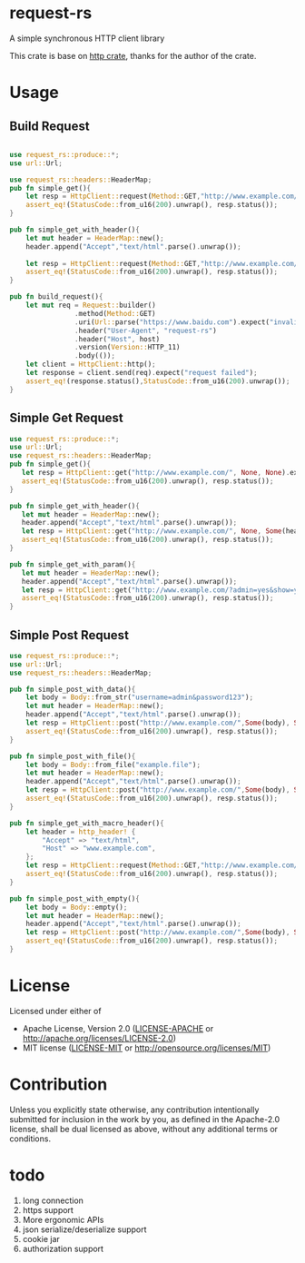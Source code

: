 # request-rs
A simple synchronous HTTP client library

This crate is base on [http crate](https://github.com/hyperium/http), thanks for the author of the crate.

# Usage

## Build Request 
```rust

use request_rs::produce::*;
use url::Url;

use request_rs::headers::HeaderMap;
pub fn simple_get(){
    let resp = HttpClient::request(Method::GET,"http://www.example.com/", None, None).expect("failed");
    assert_eq!(StatusCode::from_u16(200).unwrap(), resp.status());
}

pub fn simple_get_with_header(){
    let mut header = HeaderMap::new();
    header.append("Accept","text/html".parse().unwrap());
    
    let resp = HttpClient::request(Method::GET,"http://www.example.com/", None, Some(header)).expect("failed");
    assert_eq!(StatusCode::from_u16(200).unwrap(), resp.status());
}

pub fn build_request(){
    let mut req = Request::builder()
                .method(Method::GET)
                .uri(Url::parse("https://www.baidu.com").expect("invalid url"))
                .header("User-Agent", "request-rs")
                .header("Host", host)
                .version(Version::HTTP_11)
                .body(());
    let client = HttpClient::http();
    let response = client.send(req).expect("request failed");
    assert_eq!(response.status(),StatusCode::from_u16(200).unwrap());
}
```


## Simple Get Request
 ```rust
use request_rs::produce::*;
use url::Url;
use request_rs::headers::HeaderMap;
pub fn simple_get(){
    let resp = HttpClient::get("http://www.example.com/", None, None).expect("failed");
    assert_eq!(StatusCode::from_u16(200).unwrap(), resp.status());
}

pub fn simple_get_with_header(){
    let mut header = HeaderMap::new();
    header.append("Accept","text/html".parse().unwrap());
    let resp = HttpClient::get("http://www.example.com/", None, Some(header)).expect("failed");
    assert_eq!(StatusCode::from_u16(200).unwrap(), resp.status());
}

pub fn simple_get_with_param(){
    let mut header = HeaderMap::new();
    header.append("Accept","text/html".parse().unwrap());
    let resp = HttpClient::get("http://www.example.com/?admin=yes&show=yes",None, Some(header)).expect("failed");
    assert_eq!(StatusCode::from_u16(200).unwrap(), resp.status());
}
```

## Simple Post Request
```rust
use request_rs::produce::*;
use url::Url;
use request_rs::headers::HeaderMap;

pub fn simple_post_with_data(){
    let body = Body::from_str("username=admin&password123");
    let mut header = HeaderMap::new();
    header.append("Accept","text/html".parse().unwrap());
    let resp = HttpClient::post("http://www.example.com/",Some(body), Some(header)).expect("failed");
    assert_eq!(StatusCode::from_u16(200).unwrap(), resp.status());
}

pub fn simple_post_with_file(){ 
    let body = Body::from_file("example.file");
    let mut header = HeaderMap::new();
    header.append("Accept","text/html".parse().unwrap());
    let resp = HttpClient::post("http://www.example.com/",Some(body), Some(header)).expect("failed");
    assert_eq!(StatusCode::from_u16(200).unwrap(), resp.status());
}

pub fn simple_get_with_macro_header(){
    let header = http_header! {
        "Accept" => "text/html",
        "Host" => "www.example.com",
    };
    let resp = HttpClient::request(Method::GET,"http://www.example.com/", None, Some(header)).expect("failed");
    assert_eq!(StatusCode::from_u16(200).unwrap(), resp.status());
}

pub fn simple_post_with_empty(){ 
    let body = Body::empty();
    let mut header = HeaderMap::new();
    header.append("Accept","text/html".parse().unwrap());
    let resp = HttpClient::post("http://www.example.com/",Some(body), Some(header)).expect("failed");
    assert_eq!(StatusCode::from_u16(200).unwrap(), resp.status());
}
```


# License

Licensed under either of

- Apache License, Version 2.0 ([LICENSE-APACHE](LICENSE-APACHE) or http://apache.org/licenses/LICENSE-2.0)
- MIT license ([LICENSE-MIT](LICENSE-MIT) or http://opensource.org/licenses/MIT)

# Contribution

Unless you explicitly state otherwise, any contribution intentionally submitted
for inclusion in the work by you, as defined in the Apache-2.0 license, shall be
dual licensed as above, without any additional terms or conditions.

# todo
1. long connection
2. https support
3. More ergonomic APIs
4. json serialize/deserialize support
5. cookie jar
6. authorization support
